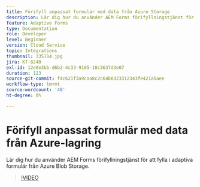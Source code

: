 ```yaml
---
title: Förifyll anpassat formulär med data från Azure Storage
description: Lär dig hur du använder AEM Forms förifyllningstjänst för att fylla i adaptiva formulär från Azure Blob Storage.
feature: Adaptive Forms
type: Documentation
role: Developer
level: Beginner
version: Cloud Service
topic: Integrations
thumbnail: 335714.jpg
jira: KT-8240
exl-id: 12e0e3bb-d6b2-4c33-9105-18c3637d3e07
duration: 123
source-git-commit: f4c621f3a9caa8c2c64b8323312343fe421a5aee
workflow-type: tm+mt
source-wordcount: '48'
ht-degree: 0%

---
```


# Förifyll anpassat formulär med data från Azure-lagring

Lär dig hur du använder AEM Forms förifyllningstjänst för att fylla i adaptiva formulär från Azure Blob Storage.

>[!VIDEO](https://video.tv.adobe.com/v/335714?quality=12&learn=on)
